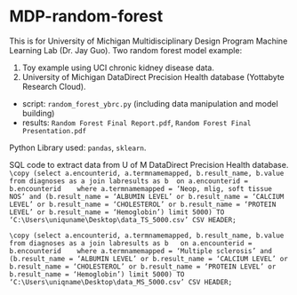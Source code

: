 # MDP-random-forest
This is for University of Michigan Multidisciplinary Design Program Machine Learning Lab (Dr. Jay Guo). 
Two random forest model example:  
1. Toy example using UCI chronic kidney disease data. 
2. University of Michigan DataDirect Precision Health database (Yottabyte Research Cloud).
  * script: `random_forest_ybrc.py` (including data manipulation and model building)
  * results: `Random Forest Final Report.pdf`, `Random Forest Final Presentation.pdf`

Python Library used: `pandas`, `sklearn`. 

SQL code to extract data from U of M DataDirect Precision Health database.   
`\copy (select a.encounterid, a.termnamemapped, b.result_name, b.value   
from diagnoses as a join labresults as b 
on a.encounterid = b.encounterid   
where a.termnamemapped = ‘Neop, mlig, soft tissue NOS’ and (b.result_name = ‘ALBUMIN LEVEL’ or b.result_name = ‘CALCIUM LEVEL’ or b.result_name = ‘CHOLESTEROL’ or b.result_name = ‘PROTEIN LEVEL’ or b.result_name = ‘Hemoglobin’) limit 5000) TO ‘C:\Users\uniquname\Desktop\data_TS_5000.csv’ CSV HEADER;`  


`\copy (select a.encounterid, a.termnamemapped, b.result_name, b.value from diagnoses as a join labresults as b  
on a.encounterid = b.encounterid   
where a.termnamemapped = ‘Multiple sclerosis’ and (b.result_name = ‘ALBUMIN LEVEL’ or b.result_name = ‘CALCIUM LEVEL’ or b.result_name = ‘CHOLESTEROL’ or b.result_name = ‘PROTEIN LEVEL’ or b.result_name = ‘Hemoglobin’) limit 5000​) TO ‘C:\Users\uniqname\Desktop\data_MS_5000.csv’ CSV HEADER;`
